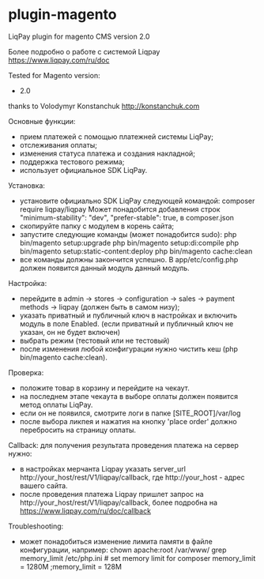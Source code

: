 plugin-magento
=============

LiqPay plugin for magento CMS version 2.0

Более подробно о работе с системой Liqpay https://www.liqpay.com/ru/doc

Tested for Magento version:
- 2.0

thanks to 
Volodymyr Konstanchuk http://konstanchuk.com

Основные функции:
- прием платежей с помощью платежней системы LiqPay;
- отслеживания оплаты;
- изменения статуса платежа и создания накладной;
- поддержка тестового режима;
- использует официальное SDK LiqPay.

Установка:
- установите официально SDK LiqPay следующей командой:
composer require liqpay/liqpay
Может понадобится добавления строк
"minimum-stability": "dev",
"prefer-stable": true,
в composer.json
- скопируйте папку с модулем в корень сайта;
- запустите следующие команды (может понадобится sudo):
php bin/magento setup:upgrade
php bin/magento setup:di:compile
php bin/magento setup:static-content:deploy
php bin/magento cache:clean
- все команды должны закончится успешно. В app/etc/config.php должен появится
данный модуль данный модуль.

Настройка:
- перейдите в admin -> stores -> configuration -> sales -> payment methods -> liqpay
(должен быть в самом низу);
- указать приватный и публичный ключ в настройках и включить модуль в поле
Enabled. (если приватный и публичный ключ не указан, он не будет включен)
- выбрать режим (тестовый или не тестовый)
- после изменения любой конфигурации нужно чистить кеш (php bin/magento
cache:clean).

Проверка:
- положите товар в корзину и перейдите на чекаут.
- на последнем этапе чекаута в выборе оплаты должен появится метод оплаты LiqPay.
- если он не появился, смотрите логи в папке [SITE_ROOT]/var/log
- после выбора ликпея и нажатия на кнопку 'place order' должно перебросить на
страницу оплаты.

Callback:
для получения результата проведения платежа на сервер нужно:
- в настройках мерчанта Liqpay указать server_url​ http://your_host/rest/V1/liqpay/callback, где ​http://your_host - адрес вашего сайта.
- после проведения платежа Liqpay пришлет запрос на http://your_host/rest/V1/liqpay/callback, более подробна на https://www.liqpay.com/ru/doc/callback

Troubleshooting:
- может понадобиться изменение лимита памяти в файле конфигурации, например:
chown apache:root /var/www/
grep memory_limit /etc/php.ini  # set memory limit for composer
memory_limit = 1280M
;memory_limit = 128M

